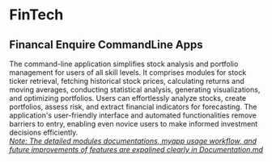 # FinTech
## Financal Enquire CommandLine Apps
The command-line application simplifies stock analysis and portfolio management for users of all skill levels. It comprises modules for stock ticker retrieval, fetching historical stock prices, calculating returns and moving averages, conducting statistical analysis, generating visualizations, and optimizing portfolios. Users can effortlessly analyze stocks, create portfolios, assess risk, and extract financial indicators for forecasting. The application's user-friendly interface and automated functionalities remove barriers to entry, enabling even novice users to make informed investment decisions efficiently. <br />
*<ins>Note: The detailed modules documentations, myapp usage workflow, and future improvements of features are expalined clearly in Documentation.md </ins>* 
